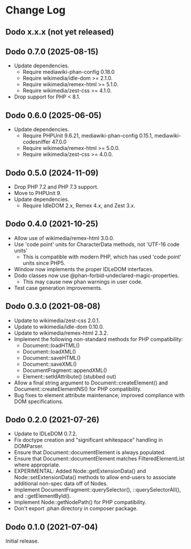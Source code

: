 # Change Log

## Dodo x.x.x (not yet released)

## Dodo 0.7.0 (2025-08-15)
* Update dependencies.
  * Require mediawiki-phan-config 0.18.0
  * Require wikimedia/idle-dom >= 2.1.0.
  * Require wikimedia/remex-html >= 5.1.0.
  * Require wikimedia/zest-css >= 4.1.0.
* Drop support for PHP < 8.1.

## Dodo 0.6.0 (2025-06-05)
* Update dependencies.
  * Require PHPUnit 9.6.21, mediawiki-phan-config 0.15.1,
    mediawiki-codesniffer 47.0.0
  * Require wikimedia/remex-html >= 5.0.0.
  * Require wikimedia/zest-css >= 4.0.0.

## Dodo 0.5.0 (2024-11-09)
* Drop PHP 7.2 and PHP 7.3 support.
* Move to PHPUnit 9.
* Update dependencies.
  * Require IdleDOM 2.x, Remex 4.x, and Zest 3.x.

## Dodo 0.4.0 (2021-10-25)
* Allow use of wikimedia/remex-html 3.0.0.
* Use 'code point' units for CharacterData methods, not 'UTF-16 code units'
  * This is compatible with modern PHP, which has used 'code point' units
    since PHP5.
* Window now implements the proper IDLeDOM interfaces.
* Dodo classes now use @phan-forbid-undeclared-magic-properties.
  * This may cause new phan warnings in user code.
* Test case generation improvements.

## Dodo 0.3.0 (2021-08-08)
* Update to wikimedia/zest-css 2.0.1.
* Update to wikimedia/idle-dom 0.10.0.
* Update to wikimedia/remex-html 2.3.2.
* Implement the following non-standard methods for PHP compatibility:
  * Document::loadHTML()
  * Document::loadXML()
  * Document::saveHTML()
  * Document::saveXML()
  * DocumentFragment::appendXML()
  * Element::setIdAttribute() (stubbed out)
* Allow a final string argument to Document::createElement() and
  Document::createElementNS() for PHP compatibility.
* Bug fixes to element attribute maintenance; improved compliance with
  DOM specifications.

## Dodo 0.2.0 (2021-07-26)
* Update to IDLeDOM 0.7.2.
* Fix doctype creation and "significant whitespace" handling in DOMParser.
* Ensure that Document::documentElement is always populated.
* Ensure that Document::documentElement matches FilteredElementList where
  appropriate.
* EXPERIMENTAL: Added Node::getExtensionData() and Node::setExtensionData()
  methods to allow end-users to associate additional non-spec data off of
  Nodes.
* Implement DocumentFragment::querySelector(), ::querySelectorAll(), and
  ::getElementById().
* Implement Node::getNodePath() for PHP compatibility.
* Don't export .phan directory in composer package.

## Dodo 0.1.0 (2021-07-04)
Initial release.
